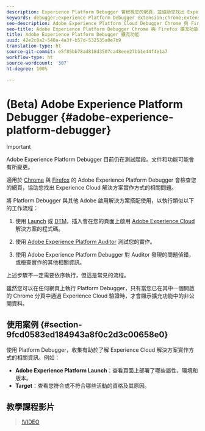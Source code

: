 ```yaml
---
description: Experience Platform Debugger 會檢視您的網頁，並協助您找出 Experience Cloud 解決方案實作方式的相關問題
keywords: debugger;experience Platform Debugger extension;chrome;extension
seo-description: Adobe Experience Platform Cloud Debugger Chrome 與 Firefox 擴充功能技術文件 - 檢視您的網頁，並了解 Experience Cloud 解決方案實作的相關問題
seo-title: Adobe Experience Platform Debugger Chrome 與 Firefox 擴充功能
title: Adobe Experience Platform Debugger 擴充功能
uuid: 42e2c8a2-548a-4a3f-b57d-532535a0e7b9
translation-type: ht
source-git-commit: e5f85bb78ad818d3507ca48eee27bb1e44f4e1a7
workflow-type: ht
source-wordcount: '307'
ht-degree: 100%

---
```



# (Beta) Adobe Experience Platform Debugger {#adobe-experience-platform-debugger}

>[!IMPORTANT]
>
>Adobe Experience Platform Debugger 目前仍在測試階段。文件和功能可能會有所變更。

適用於 [Chrome](https://chrome.google.com/webstore/detail/adobe-experience-cloud-de/ocdmogmohccmeicdhlhhgepeaijenapj) 與 [Firefox](https://addons.mozilla.org/zh-TW/firefox/addon/adobe-experience-platform-dbg/) 的 Adobe Experience Platform Debugger 會檢查您的網頁，協助您找出 Experience Cloud 解決方案實作方式的相關問題。

將 Platform Debugger 與其他 Adobe 啟用解決方案搭配使用，以執行類似以下的工作流程：

1. 使用 [Launch](https://docs.adobe.com/content/help/zh-Hant/launch/using/overview.html) 或 [DTM](https://docs.adobe.com/content/help/zh-Hant/dtm/using/dtm-home.html)，插入會在您的頁面上啟用 [Adobe Experience Cloud](https://docs.adobe.com/content/help/zh-Hant/core-services/interface/experience-cloud.html) 解決方案的程式碼。

1. 使用 [Adobe Experience Platform Auditor](https://experiencecloud.adobe.com/resources/help/zh_TW/auditor/) 測試您的實作。
1. 使用 Adobe Experience Platform Debugger 對 Auditor 發現的問題偵錯，或檢查實作的其他相關資訊。

上述步驟不一定需要依序執行，但這是常見的流程。

雖然您可以在任何網頁上執行 Platform Debugger，只有當您已在其中一個開啟的 Chrome 分頁中通過 Experience Cloud 驗證時，才會顯示擴充功能中的非公開資料。

## 使用案例 {#section-9fcd0583ed184943a8f0c2d3c00658e0}

使用 Platform Debugger，收集有助於了解 Experience Cloud 解決方案實作方式的相關資訊。例如：

* **Adobe Experience Platform Launch**：查看頁面上部署了哪些屬性、環境和版本。
* **Target**：查看您符合或不符合哪些活動的資格及其原因。

## 教學課程影片

>[!VIDEO](https://video.tv.adobe.com/v/32156?quality=12&learn=on&captions=chi_hant)